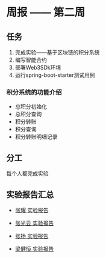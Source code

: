 # 周报 —— 第二周

## 任务

1. 完成实验——基于区块链的积分系统
2. 编写智能合约
3. 部署Web3SDk环境
4. 运行spring-boot-starter测试用例

### 积分系统的功能介绍

- 总积分初始化
- 总积分查询
- 积分转账
- 积分查询
- 积分转账明细记录

## 分工

每个人都完成实验


## 实验报告汇总

- [张耀 实验报告](../day2/GyDi/day2.md)

- [张光云 实验报告](../day2/张光云/张光云/day2.md)

- [张扬 实验报告](../day2/zy/report.md)

- [梁健恒 实验报告](../day2/JianhengLiang/report.md)
